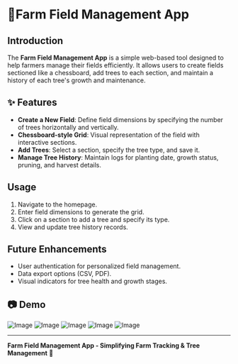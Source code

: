 # 🎯Farm Field Management App

## Introduction
The **Farm Field Management App** is a simple web-based tool designed to help farmers manage their fields efficiently. It allows users to create fields sectioned like a chessboard, add trees to each section, and maintain a history of each tree's growth and maintenance.

## ✨ Features
- **Create a New Field**: Define field dimensions by specifying the number of trees horizontally and vertically.
- **Chessboard-style Grid**: Visual representation of the field with interactive sections.
- **Add Trees**: Select a section, specify the tree type, and save it.
- **Manage Tree History**: Maintain logs for planting date, growth status, pruning, and harvest details.


## Usage
1. Navigate to the homepage.
2. Enter field dimensions to generate the grid.
3. Click on a section to add a tree and specify its type.
4. View and update tree history records.

## Future Enhancements
- User authentication for personalized field management.
- Data export options (CSV, PDF).
- Visual indicators for tree health and growth stages.

## 📷 Demo  
![Image](https://github.com/user-attachments/assets/c86ad701-cfa7-469b-89bc-cece254962d8)
![Image](https://github.com/user-attachments/assets/ad4c1a9f-8204-41c8-af0c-3cd6e81f902e)
![Image](https://github.com/user-attachments/assets/558d9ad8-4ae2-4f2a-aa54-4c7114346319)
![Image](https://github.com/user-attachments/assets/51c4462f-388e-4995-a82c-e1b3d84f3741)
![Image](https://github.com/user-attachments/assets/5a63c790-97a6-4cdf-9993-212bfb9e1127)


---
**Farm Field Management App - Simplifying Farm Tracking & Tree Management** 🌱



